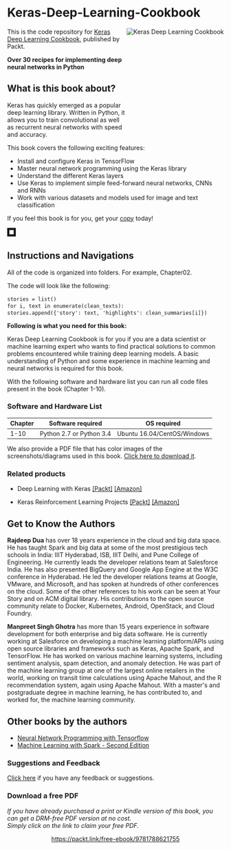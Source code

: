 


# Keras-Deep-Learning-Cookbook

<a href="https://www.packtpub.com/big-data-and-business-intelligence/keras-deep-learning-cookbook?utm_source=github&utm_medium=repository&utm_campaign=9781788621755"><img src="https://dz13w8afd47il.cloudfront.net/sites/default/files/imagecache/ppv4_main_book_cover/B09332.png" alt="Keras Deep Learning Cookbook" height="256px" align="right"></a>

This is the code repository for [Keras Deep Learning Cookbook](https://www.packtpub.com/big-data-and-business-intelligence/keras-deep-learning-cookbook?utm_source=github&utm_medium=repository&utm_campaign=9781788621755), published by Packt.

**Over 30 recipes for implementing deep neural networks in Python**

## What is this book about?

Keras has quickly emerged as a popular deep learning library. Written in Python, it allows you to train convolutional as well as recurrent neural networks with speed and accuracy.

This book covers the following exciting features:
* Install and configure Keras in TensorFlow
* Master neural network programming using the Keras library 
* Understand the different Keras layers 
* Use Keras to implement simple feed-forward neural networks, CNNs and RNNs
* Work with various datasets and models used for image and text classification

If you feel this book is for you, get your [copy](https://www.amazon.com/dp/1788621751) today!

<a href="https://www.packtpub.com/?utm_source=github&utm_medium=banner&utm_campaign=GitHubBanner"><img src="https://raw.githubusercontent.com/PacktPublishing/GitHub/master/GitHub.png" 
alt="https://www.packtpub.com/" border="5" /></a>


## Instructions and Navigations
All of the code is organized into folders. For example, Chapter02.

The code will look like the following:
```
stories = list()
for i, text in enumerate(clean_texts):
stories.append({'story': text, 'highlights': clean_summaries[i]})

```

**Following is what you need for this book:**

Keras Deep Learning Cookbook is for you if you are a data scientist or machine learning expert who wants to find practical solutions to common problems encountered while training deep learning models. A basic understanding of Python and some experience in machine learning and neural networks is required for this book. 

With the following software and hardware list you can run all code files present in the book (Chapter 1-10).

### Software and Hardware List

| Chapter  | Software required                   | OS required                        |
| -------- | ------------------------------------| -----------------------------------|
| 1-10       | Python 2.7 or Python 3.4                    | Ubuntu 16.04/CentOS/Windows |


We also provide a PDF file that has color images of the screenshots/diagrams used in this book. [Click here to download it](http://www.packtpub.com/sites/default/files/downloads/9781788621755_ColorImages.pdf).


### Related products <Other books you may enjoy>
* Deep Learning with Keras [[Packt]](https://www.packtpub.com/big-data-and-business-intelligence/deep-learning-keras?utm_source=github&utm_medium=repository&utm_campaign=9781787128422) [[Amazon]](https://www.amazon.com/dp/1787128423)

* Keras Reinforcement Learning Projects [[Packt]](https://www.packtpub.com/big-data-and-business-intelligence/keras-reinforcement-learning-projects?utm_source=github&utm_medium=repository&utm_campaign=9781789342093) [[Amazon]](https://www.amazon.com/dp/1789342090)

## Get to Know the Authors
**Rajdeep Dua** has over 18 years experience in the cloud and big data space. He has taught Spark and big data at some of the most prestigious tech schools in India: IIIT Hyderabad, ISB, IIIT Delhi, and Pune College of Engineering. He currently leads the developer relations team at Salesforce India. He has also presented BigQuery and Google App Engine at the W3C conference in Hyderabad. He led the developer relations teams at Google, VMware, and Microsoft, and has spoken at hundreds of other conferences on the cloud. Some of the other references to his work can be seen at Your Story and on ACM digital library. His contributions to the open source community relate to Docker, Kubernetes, Android, OpenStack, and Cloud Foundry.

**Manpreet Singh Ghotra** has more than 15 years experience in software development for both enterprise and big data software. He is currently working at Salesforce on developing a machine learning platform/APIs using open source libraries and frameworks such as Keras, Apache Spark, and TensorFlow. He has worked on various machine learning systems, including sentiment analysis, spam detection, and anomaly detection. He was part of the machine learning group at one of the largest online retailers in the world, working on transit time calculations using Apache Mahout, and the R recommendation system, again using Apache Mahout. With a master's and postgraduate degree in machine learning, he has contributed to, and worked for, the machine learning community.

## Other books by the authors
* [Neural Network Programming with Tensorflow](https://www.packtpub.com/big-data-and-business-intelligence/neural-network-programming-tensorflow?utm_source=github&utm_medium=repository&utm_campaign=9781788390392)
* [Machine Learning with Spark - Second Edition](https://www.packtpub.com/big-data-and-business-intelligence/machine-learning-spark-second-edition?utm_source=github&utm_medium=repository&utm_campaign=9781785889936)

### Suggestions and Feedback
[Click here](https://docs.google.com/forms/d/e/1FAIpQLSdy7dATC6QmEL81FIUuymZ0Wy9vH1jHkvpY57OiMeKGqib_Ow/viewform) if you have any feedback or suggestions.
### Download a free PDF

 <i>If you have already purchased a print or Kindle version of this book, you can get a DRM-free PDF version at no cost.<br>Simply click on the link to claim your free PDF.</i>
<p align="center"> <a href="https://packt.link/free-ebook/9781788621755">https://packt.link/free-ebook/9781788621755 </a> </p>